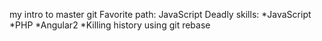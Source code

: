 my intro to master git
Favorite path: JavaScript
Deadly skills:
*JavaScript
*PHP
*Angular2
*Killing history using git rebase